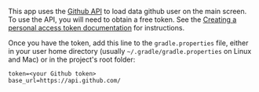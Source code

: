 This app uses the [Github API](https://docs.github.com/en/rest) to load data github user on the main
screen. To use the API, you will need to obtain a free token. See the
[Creating a personal access token documentation](https://docs.github.com/en/enterprise-server@3.4/authentication/keeping-your-account-and-data-secure/creating-a-personal-access-token) for instructions.

Once you have the token, add this line to the `gradle.properties` file, either in your user home
directory (usually `~/.gradle/gradle.properties` on Linux and Mac) or in the project's root folder:

```
token=<your Github token>
base_url=https://api.github.com/
```

